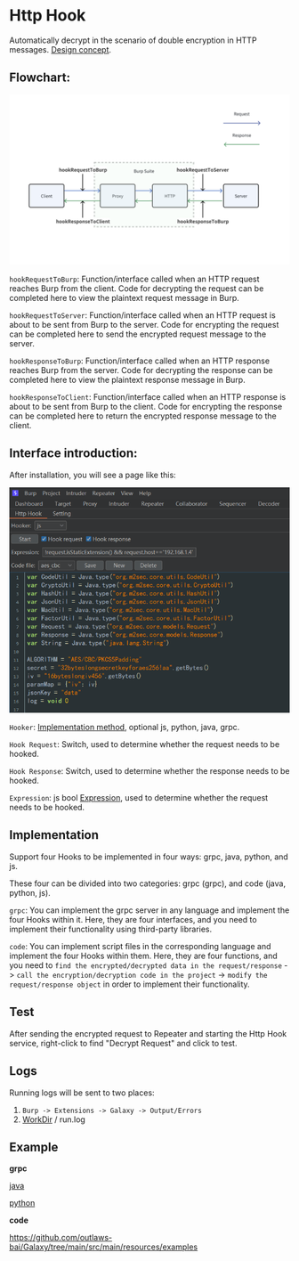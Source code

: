 # Http Hook

Automatically decrypt in the scenario of double encryption in HTTP messages. [Design concept](https://xz.aliyun.com/t/15051).

## Flowchart:

![流程图](https://raw.githubusercontent.com/outlaws-bai/picture/main/img/image-20240621105543574.png)

`hookRequestToBurp`: Function/interface called when an HTTP request reaches Burp from the client. Code for decrypting the request can be completed here to view the plaintext request message in Burp.

`hookRequestToServer`: Function/interface called when an HTTP request is about to be sent from Burp to the server. Code for encrypting the request can be completed here to send the encrypted request message to the server.

`hookResponseToBurp`: Function/interface called when an HTTP response reaches Burp from the server. Code for decrypting the response can be completed here to view the plaintext response message in Burp.

`hookResponseToClient`: Function/interface called when an HTTP response is about to be sent from Burp to the client. Code for encrypting the response can be completed here to return the encrypted response message to the client.

## Interface introduction:

After installation, you will see a page like this:

![image-20240730215219927](https://raw.githubusercontent.com/outlaws-bai/picture/main/image-20240730215219927.png)

`Hooker`: [Implementation method](https://github.com/outlaws-bai/Galaxy/blob/main/docs/HttpHook.md#%E5%AE%9E%E7%8E%B0%E6%96%B9%E5%BC%8F), optional js, python, java, grpc.

`Hook Request`: Switch, used to determine whether the request needs to be hooked.

`Hook Response`: Switch, used to determine whether the response needs to be hooked.

`Expression`: js bool [Expression](https://github.com/outlaws-bai/Galaxy/blob/main/docs/Basic_EN.md#Expression), used to determine whether the request needs to be hooked.

## Implementation

Support four Hooks to be implemented in four ways: grpc, java, python, and js.

These four can be divided into two categories: grpc (grpc), and code (java, python, js).

`grpc`: You can implement the grpc server in any language and implement the four Hooks within it. Here, they are four interfaces, and you need to implement their functionality using third-party libraries.

`code`: You can implement script files in the corresponding language and implement the four Hooks within them. Here, they are four functions, and you need to `find the encrypted/decrypted data in the request/response` -> `call the encryption/decryption code in the project` -> `modify the request/response object` in order to implement their functionality.

## Test

After sending the encrypted request to Repeater and starting the Http Hook service, right-click to find "Decrypt Request" and click to test.

## Logs

Running logs will be sent to two places:

1. `Burp -> Extensions -> Galaxy -> Output/Errors`
2. [WorkDir](https://github.com/outlaws-bai/Galaxy/blob/main/docs/Basic_EN.md#work-dir) / run.log

## Example

**grpc**

[java](https://github.com/outlaws-bai/Galaxy/blob/main/src/test/java/org/m2sec/core/httphook/HttpHookGrpcServer.java)

[python](https://github.com/outlaws-bai/PyGRpcServer)

**code**

https://github.com/outlaws-bai/Galaxy/tree/main/src/main/resources/examples

